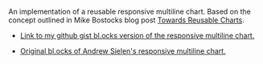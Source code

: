 An implementation of a reusable responsive multiline chart. Based on the concept outlined in Mike Bostocks blog post [Towards Reusable Charts](http://bost.ocks.org/mike/chart/).

- [Link to my github gist bl.ocks version of the responsive multiline chart.](https://bl.ocks.org/PeteAdamBialecki/f5023f09076af90e7cde1547ef401a03)

- [Original bl.ocks of Andrew Sielen's responsive multiline chart.](http://bl.ocks.org/asielen/44ffca2877d0132572cb)
